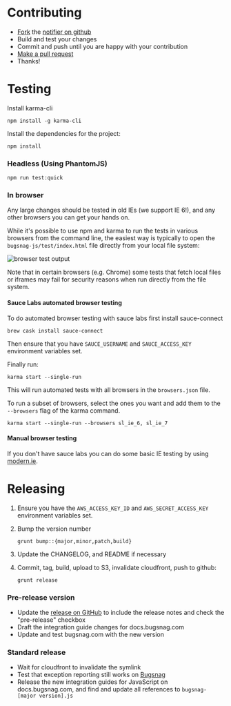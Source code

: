 Contributing
============

-   [Fork](https://help.github.com/articles/fork-a-repo) the [notifier on github](https://github.com/bugsnag/bugsnag-js)
-   Build and test your changes
-   Commit and push until you are happy with your contribution
-   [Make a pull request](https://help.github.com/articles/using-pull-requests)
-   Thanks!

Testing
=======

Install karma-cli

```
npm install -g karma-cli
```

Install the dependencies for the project:

```
npm install
```

### Headless (Using PhantomJS)

```
npm run test:quick
```

### In browser

Any large changes should be tested in old IEs (we support IE 6!), and any other
browsers you can get your hands on.

While it's possible to use npm and karma to run the tests in various browsers
from the command line, the easiest way is typically to open the
`bugsnag-js/test/index.html` file directly from your local file system:

![browser test output](https://cloud.githubusercontent.com/assets/187987/20023457/469fa1f0-a29d-11e6-861c-1c8a5fd9688d.png)

Note that in certain browsers (e.g. Chrome) some tests that fetch local files or
iframes may fail for security reasons when run directly from the file system.

#### Sauce Labs automated browser testing

To do automated browser testing with sauce labs first install sauce-connect

```
brew cask install sauce-connect
```

Then ensure that you have `SAUCE_USERNAME` and `SAUCE_ACCESS_KEY` environment
variables set.

Finally run:

```
karma start --single-run
```

This will run automated tests with all browsers in the `browsers.json` file.

To run a subset of browsers, select the ones you want and add them to the
`--browsers` flag of the karma command.

```
karma start --single-run --browsers sl_ie_6, sl_ie_7
```

#### Manual browser testing

If you don't have sauce labs you can do some basic IE testing by using
[modern.ie](https://www.modern.ie/en-gb/virtualization-tools#downloads).

Releasing
=========

1.  Ensure you have the `AWS_ACCESS_KEY_ID` and `AWS_SECRET_ACCESS_KEY`
    environment variables set.
2.  Bump the version number

    ```
    grunt bump::{major,minor,patch,build}
    ```

3.  Update the CHANGELOG, and README if necessary
4.  Commit, tag, build, upload to S3, invalidate cloudfront, push to github:

    ```
    grunt release
    ```

### Pre-release version

- Update the [release on GitHub](https://github.com/bugsnag/bugsnag-js/releases)
  to include the release notes and check the "pre-release" checkbox
- Draft the integration guide changes for docs.bugsnag.com
- Update and test bugsnag.com with the new version

### Standard release

- Wait for cloudfront to invalidate the symlink
- Test that exception reporting still works on [Bugsnag](https://bugsnag.com)
- Release the new integration guides for JavaScript on docs.bugsnag.com, and
  find and update all references to `bugsnag-[major version].js`
